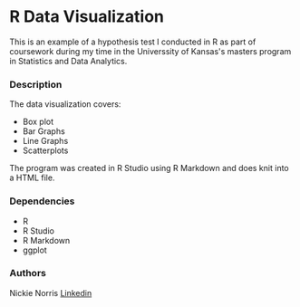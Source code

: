 # R Data Visualization

This is an example of a hypothesis test I conducted in R as part of coursework during my time in the Universsity of Kansas's masters program in Statistics and Data Analytics.

### Description

The data visualization covers:
* Box plot
* Bar Graphs
* Line Graphs
* Scatterplots

The program was created in R Studio using R Markdown and does knit into a HTML file. 

### Dependencies

* R
* R Studio
* R Markdown
* ggplot

### Authors

Nickie Norris
[Linkedin](https://www.linkedin.com/in/nickie-norris-4721b946/)

